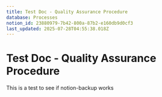 ```yaml
---
title: Test Doc - Quality Assurance Procedure
database: Processes
notion_id: 23880979-7b42-800a-87b2-e160db9d0cf3
last_updated: 2025-07-28T04:55:38.018Z
---
```


# Test Doc - Quality Assurance Procedure


This is a test to see if notion-backup works

